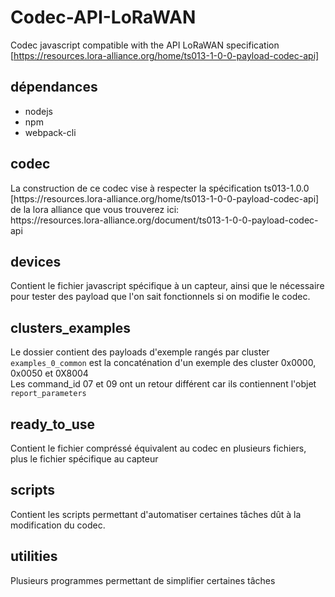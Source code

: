 # Codec-API-LoRaWAN
Codec javascript compatible with the API LoRaWAN specification [https://resources.lora-alliance.org/home/ts013-1-0-0-payload-codec-api]

## dépendances

- nodejs
- npm
- webpack-cli

## codec

<p>La construction de ce codec vise à respecter la spécification ts013-1.0.0 [https://resources.lora-alliance.org/home/ts013-1-0-0-payload-codec-api] de la lora alliance que vous trouverez ici:<br>
 https://resources.lora-alliance.org/document/ts013-1-0-0-payload-codec-api </p>

## devices

<p>Contient le fichier javascript spécifique à un capteur, ainsi que le nécessaire pour tester des payload que l'on sait fonctionnels si on modifie le codec.</p>

## clusters_examples

<p>Le dossier contient des payloads d'exemple rangés par cluster<br>
<code>examples_0_common</code> est la concaténation d'un exemple des cluster 0x0000, 0x0050 et 0X8004<br>
Les command_id 07 et 09 ont un retour différent car ils contiennent l'objet <code>report_parameters</code></p>

## ready_to_use

<p>Contient le fichier compréssé équivalent au codec en plusieurs fichiers, plus le fichier spécifique au capteur</p>

## scripts

<p>Contient les scripts permettant d'automatiser certaines tâches dût à la modification du codec.</p>

## utilities

<p>Plusieurs programmes permettant de simplifier certaines tâches</p>

